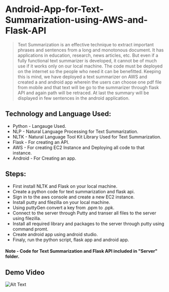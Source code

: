 # **Android-App-for-Text-Summarization-using-AWS-and-Flask-API**

>Text Summarization is an effective technique to extract important phrases and sentences from a long and monotonous document. It has applications in education, research, news articles, etc. But even if a fully functional text summarizer is developed, it cannot be of much use if it works only on our local machine. The code must be deployed on the internet so the people who need it can be benefitted. Keeping this is mind, we have deployed a text summarizer on AWS and created a and android app wherein the users can choose one pdf file from mobile and that text will be go to the summarizer through flask API and again path will be retraced. At last the summary will be displayed in few sentences in the android application.

## Technology and Language Used:

- Python - Langauge Used.
- NLP - Natural Language Processing for Text Summarization.
- NLTK - Natural Language Tool Kit Library Used for Text Summarization.
- Flask - For creating an API.
- AWS - For creating EC2 Instance and Deploying all code to that instance.
- Android - For Creating an app.

## Steps:
- First install NLTK and Flask on your local machine.
- Create a python code for text summarization and flask api.
- Sign in to the aws console and create a new EC2 instance.
- Install putty and filezilla on your local machine.
- Using puttyGen convert a key from .ppm to .ppk.
- Connect to the server through Putty and transer all files to the server using filezilla.
- Install all required library and packages to the server through putty using command promt.
- Create android app using android studio.
- Finaly, run the python script, flask app and android app.  

#### **Note** - Code for Text Summarization and Flask API included in "Server" folder.


## **Demo Video**

![Alt Text](https://github.com/Sameer-Karoshi/Android-App-for-Text-Summarization-using-AWS-and-Flask-API/blob/master/Text%20Summarization%20Demo.gif)








